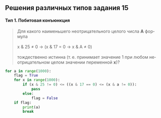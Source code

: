 ## Решения различных типов задания 15

#### Тип 1. Побитовая конъюнкция
<blockquote>
Для ка­ко­го наи­мень­ше­го не­от­ри­ца­тель­но­го це­ло­го числа <b>А</b> фор­му­ла<br><br>
x & 25 ≠ 0 → (x & 17 = 0 → x & А ≠ 0)<br><br>
тож­де­ствен­но ис­тин­на (т. е. при­ни­ма­ет зна­че­ние 1 при любом не­от­ри­ца­тель­ном целом зна­че­нии пе­ре­мен­ной <b>х</b>)?
</blockquote>

```python
for a in range(1000):
	flag = True
	for x in range(1000):
		if (x & 25 != 0) <= ((x & 17 == 0) <= (x & a != 0)):
			pass
		else:
			flag = False
	if flag:
		print(a)
		break
```
